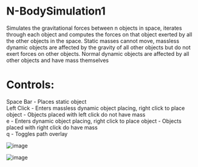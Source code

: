 # N-BodySimulation1

Simulates the gravitational forces between n objects in space, iterates through each object and computes the forces on that object exerted by all the other objects in the space. Static masses cannot move, massless dynamic objects are affected by the gravity of all other objects but do not exert forces on other objects. Normal dynamic objects are affected by all other objects and have mass themselves

# Controls:
Space Bar  - Places static object\
Left Click - Enters massless dynamic object placing, right click to place object - Objects placed with left click do not have mass\
e - Enters dynamic object placing, right click to place object - Objects placed with right click do have mass\
q - Toggles path overlay

![image](https://user-images.githubusercontent.com/63655147/156764446-cfda226f-c6d8-40cc-9a8a-8bcd9c6d22fc.png)

![image](https://user-images.githubusercontent.com/63655147/156764601-ac6a236f-d158-40c7-8226-415996f41939.png)

